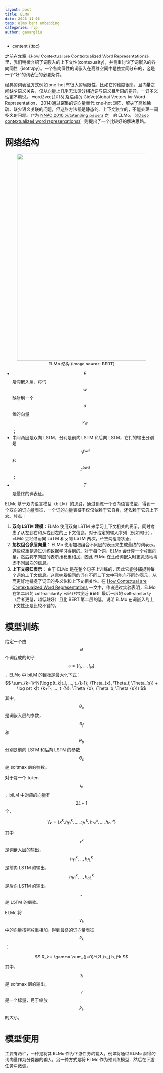 ```yaml
---
layout: post
title: ELMo
date: 2023-11-06
tags: elmo bert embedding
categories: nlp
author: gaoangliu
---
```

* content
{:toc}


之前在文章[《How Contextual are Contextualized Word Representations》]({{site.baseurl}}/2023/09/28/How-Contextual-are-Contextualized-Word-Representations/)里，我们稍微介绍了词嵌入的上下文性(contexuality)，并侧重讨论了词嵌入的各向同性（isotrapy）。一个各向同性的词嵌入在高维空间中是独立同分布的，这是一个“好”的词表征的必要条件。




经典的词表征方式例如 one-hot 有很大的局限性，比如它的维度很高，且向量之间缺少语义关系，仅从向量上几乎无法区分相近词与语义相斥词的差异，一词多义性更不用说。 word2vec(2013) 及后续的 GloVe(Global Vectors for Word Representation， 2014)通过密集的词向量替代 one-hot 矩阵，解决了高维稀疏、缺少语义关联的问题，但这些方法都是静态的、上下文独立的，不能处理一词多义的问题。作为 [NNAC 2018 outstanding papers](https://naacl2018.wordpress.com/2018/04/11/outstanding-papers/) 之一的 ELMo，（[《Deep contextualized word representations》](https://arxiv.org/pdf/1802.05365.pdf)）则提出了一个比较好的解决思路。

# 网络结构 

<figure style="text-align: center;">
    <img src="https://image.ddot.cc/202311/elmo_20231115_0809.webp" width=678>
    <figcaption style="text-align:center"> ELMo 结构 (image source: BERT) </figcaption>
</figure>

- $$E$$ 是词嵌入层，将词 $$w$$ 映射到一个 $$d$$ 维的向量 $$x_w$$；
- 中间两层是双向 LSTM，分别是前向 LSTM 和后向 LSTM，它们的输出分别是 $$h^{fwd}$$ 和 $$h^{bwd}$$；
- $$T$$ 是最终的词表征。 

ELMo 基于双向语言模型（biLM）的思路，通过训练一个双向语言模型，得到一个双向的词向量表征，一个词的向量表征不仅仅依赖于它自身，还依赖于它的上下文。特点：
1. **双向 LSTM 建模**：ELMo 使用双向 LSTM 来学习上下文相关的表示，同时考虑了从左到右和从右到左的上下文信息。对于给定的输入序列（例如句子），ELMo 会经过前向 LSTM 和反向 LSTM 两次，产生两组隐状态。
2. **加权组合多层向量**： ELMo 使用加权组合不同层的表示来生成最终的词表示。这些权重是通过训练数据学习得到的。对于每个词，ELMo 会计算一个权重向量，然后将不同层的表示按权重相加。因此 ELMo 在生成词嵌入时更灵活地考虑不同层次的信息。
3. **上下文感知表示**： 由于 ELMo 是在整个句子上训练的，因此它能够捕捉到每个词的上下文信息。这意味着相同的词在不同上下文中可能有不同的表示，从而更好地捕捉了词汇的多义性和上下文相关性。在 [How Contextual are Contextualized Word Representations](https://arxiv.org/abs/1909.00512) 一文中，作者通过实验表明，ELMo 在第二层的 self-similarity 已经非常接近 BERT 最后一层的 self-similarity（后者更低，越低越好）且比 BERT 第二层的低，说明 ELMo 在词嵌入的上下文性还是比较不错的。

# 模型训练 

给定一个由 $$N$$ 个词组成的句子 $$s = \{t_1, ..., t_N\}$$，ELMo 中 biLM 的目标是最大化下式：
$$
\sum_{k=1}^N(\log p(t_k|t_1, ..., t_{k-1}; \Theta_{x}, \Theta_f, \Theta_{s}) + \log p(t_k|t_{k+1}, ..., t_{N}; \Theta_{x}, \Theta_b, \Theta_{s}))
$$

其中，$$\Theta_{x}$$ 是词嵌入层的参数，$$\Theta_f$$ 和 $$\Theta_b$$ 分别是前向 LSTM 和后向 LSTM 的参数，$$\Theta_{s}$$ 是 softmax 层的参数。

对于每一个 token $$t_k$$，biLM 中对应的向量有 $$2L+1$$ 个，

$$
V_k = \{x^k, h_{f1}^k, ..., h_{fL}^k, h_{b1}^k, ..., h_{bL}^k\}
$$

其中 $$x^k$$ 是词嵌入层的输出，$$h_{f1}^k, ..., h_{fL}^k$$ 是前向 LSTM 的输出，$$h_{b1}^k, ..., h_{bL}^k$$ 是后向 LSTM 的输出，$$L$$ 是 LSTM 的层数。

ELMo 将 $$V_k$$ 中的向量按照权重相加，得到最终的词向量表征 $$R_k$$：

$$
R_k = \gamma \sum_{j=0}^{2L}s_j h_j^k
$$

其中，$$s_j$$ 是 softmax 层的输出，$$\gamma$$ 是一个标量，用于缩放 $$R_k$$ 的大小。


# 模型使用
主要有两种，一种是将其 ELMo 作为下游任务的输入，例如将通过 ELMo 获得的词向量作为分类器的输入。另一种方式是将 ELMo 作为预训练模型，然后在下游任务中微调。


